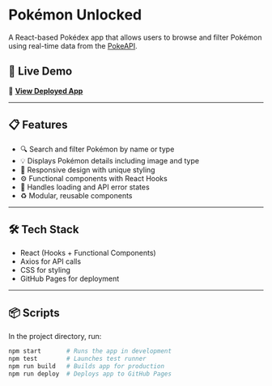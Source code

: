 # Pokémon Unlocked

A React-based Pokédex app that allows users to browse and filter Pokémon using real-time data from the [PokeAPI](https://pokeapi.co/).

## 🚀 Live Demo

🔗 **[View Deployed App](https://karthick-r-25.github.io/Pokemon-Unlocked/)**

---

## 📋 Features

- 🔍 Search and filter Pokémon by name or type
- 💡 Displays Pokémon details including image and type
- 🎨 Responsive design with unique styling
- ⚙️ Functional components with React Hooks
- 📶 Handles loading and API error states
- ♻️ Modular, reusable components

---

## 🛠️ Tech Stack

- React (Hooks + Functional Components)
- Axios for API calls
- CSS for styling
- GitHub Pages for deployment

---

## 📦 Scripts

In the project directory, run:

```bash
npm start       # Runs the app in development
npm test        # Launches test runner
npm run build   # Builds app for production
npm run deploy  # Deploys app to GitHub Pages
